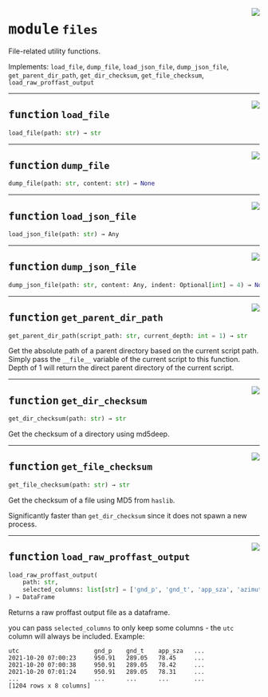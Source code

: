 <!-- markdownlint-disable -->

<a href="https://github.com/tum-esm/utils/tree/main/tum_esm_utils/files.py#L0"><img align="right" style="float:right;" src="https://img.shields.io/badge/-source-cccccc?style=flat-square"></a>

# <kbd>module</kbd> `files`
File-related utility functions. 

Implements: `load_file`, `dump_file`, `load_json_file`, `dump_json_file`, `get_parent_dir_path`, `get_dir_checksum`, `get_file_checksum`, `load_raw_proffast_output` 


---

<a href="https://github.com/tum-esm/utils/tree/main/tum_esm_utils/files.py#L15"><img align="right" style="float:right;" src="https://img.shields.io/badge/-source-cccccc?style=flat-square"></a>

## <kbd>function</kbd> `load_file`

```python
load_file(path: str) → str
```






---

<a href="https://github.com/tum-esm/utils/tree/main/tum_esm_utils/files.py#L20"><img align="right" style="float:right;" src="https://img.shields.io/badge/-source-cccccc?style=flat-square"></a>

## <kbd>function</kbd> `dump_file`

```python
dump_file(path: str, content: str) → None
```






---

<a href="https://github.com/tum-esm/utils/tree/main/tum_esm_utils/files.py#L25"><img align="right" style="float:right;" src="https://img.shields.io/badge/-source-cccccc?style=flat-square"></a>

## <kbd>function</kbd> `load_json_file`

```python
load_json_file(path: str) → Any
```






---

<a href="https://github.com/tum-esm/utils/tree/main/tum_esm_utils/files.py#L30"><img align="right" style="float:right;" src="https://img.shields.io/badge/-source-cccccc?style=flat-square"></a>

## <kbd>function</kbd> `dump_json_file`

```python
dump_json_file(path: str, content: Any, indent: Optional[int] = 4) → None
```






---

<a href="https://github.com/tum-esm/utils/tree/main/tum_esm_utils/files.py#L35"><img align="right" style="float:right;" src="https://img.shields.io/badge/-source-cccccc?style=flat-square"></a>

## <kbd>function</kbd> `get_parent_dir_path`

```python
get_parent_dir_path(script_path: str, current_depth: int = 1) → str
```

Get the absolute path of a parent directory based on the current script path. Simply pass the `__file__` variable of the current script to this function. Depth of 1 will return the direct parent directory of the current script. 


---

<a href="https://github.com/tum-esm/utils/tree/main/tum_esm_utils/files.py#L47"><img align="right" style="float:right;" src="https://img.shields.io/badge/-source-cccccc?style=flat-square"></a>

## <kbd>function</kbd> `get_dir_checksum`

```python
get_dir_checksum(path: str) → str
```

Get the checksum of a directory using md5deep. 


---

<a href="https://github.com/tum-esm/utils/tree/main/tum_esm_utils/files.py#L56"><img align="right" style="float:right;" src="https://img.shields.io/badge/-source-cccccc?style=flat-square"></a>

## <kbd>function</kbd> `get_file_checksum`

```python
get_file_checksum(path: str) → str
```

Get the checksum of a file using MD5 from `haslib`. 

Significantly faster than `get_dir_checksum` since it does not spawn a new process. 


---

<a href="https://github.com/tum-esm/utils/tree/main/tum_esm_utils/files.py#L67"><img align="right" style="float:right;" src="https://img.shields.io/badge/-source-cccccc?style=flat-square"></a>

## <kbd>function</kbd> `load_raw_proffast_output`

```python
load_raw_proffast_output(
    path: str,
    selected_columns: list[str] = ['gnd_p', 'gnd_t', 'app_sza', 'azimuth', 'xh2o', 'xair', 'xco2', 'xch4', 'xco', 'xch4_s5p']
) → DataFrame
```

Returns a raw proffast output file as a dataframe. 

you can pass `selected_columns` to only keep some columns - the `utc` column will always be included. Example: 

```
utc                     gnd_p    gnd_t    app_sza   ...
2021-10-20 07:00:23     950.91   289.05   78.45     ...
2021-10-20 07:00:38     950.91   289.05   78.42     ...
2021-10-20 07:01:24     950.91   289.05   78.31     ...
...                     ...      ...      ...       ...
[1204 rows x 8 columns]
``` 


